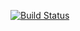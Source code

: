 [![Build Status](https://travis-ci.org/c-bata/TDD-with-Django.svg)](https:\\travis-ci.org/c-bata/TDD-with-Django)
